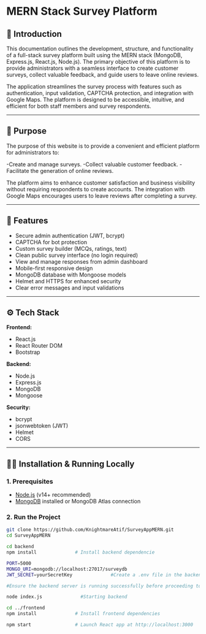 # MERN Stack Survey Platform

## 📌 Introduction

This documentation outlines the development, structure, and functionality of a full-stack survey platform built using the MERN stack (MongoDB, Express.js, React.js, Node.js). The primary objective of this platform is to provide administrators with a seamless interface to create customer surveys, collect valuable feedback, and guide users to leave online reviews.

The application streamlines the survey process with features such as authentication, input validation, CAPTCHA protection, and integration with Google Maps. The platform is designed to be accessible, intuitive, and efficient for both staff members and survey respondents.

---

## 🎯 Purpose

The purpose of this website is to provide a convenient and efficient platform for administrators to:

-Create and manage surveys.
-Collect valuable customer feedback.
-Facilitate the generation of online reviews.

The platform aims to enhance customer satisfaction and business visibility without requiring respondents to create accounts. The integration with Google Maps encourages users to leave reviews after completing a survey.

---

## 🚀 Features

- Secure admin authentication (JWT, bcrypt)
- CAPTCHA for bot protection
- Custom survey builder (MCQs, ratings, text)
- Clean public survey interface (no login required)
- View and manage responses from admin dashboard
- Mobile-first responsive design
- MongoDB database with Mongoose models
- Helmet and HTTPS for enhanced security
- Clear error messages and input validations

---

## ⚙️ Tech Stack

**Frontend:**
- React.js
- React Router DOM
- Bootstrap

**Backend:**
- Node.js
- Express.js
- MongoDB
- Mongoose

**Security:**
- bcrypt
- jsonwebtoken (JWT)
- Helmet
- CORS

---

## 👨‍💻 Installation & Running Locally

### 1. Prerequisites
- [Node.js](https://nodejs.org/en/download/) (v14+ recommended)
- [MongoDB](https://www.mongodb.com/try/download/community) installed or MongoDB Atlas connection

### 2. Run the Project


```bash
git clone https://github.com/KnightmareAtif/SurveyAppMERN.git
cd SurveyAppMERN

cd backend
npm install              # Install backend dependencie

PORT=5000
MONGO_URI=mongodb://localhost:27017/surveydb
JWT_SECRET=yourSecretKey              #Create a .env file in the backend folder with the following contents

#Ensure the backend server is running successfully before proceeding to the frontend setup.

node index.js              #Starting backend

cd ../frontend
npm install              # Install frontend dependencies

npm start                # Launch React app at http://localhost:3000
